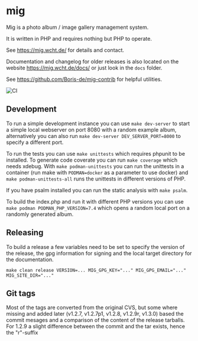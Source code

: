 # mig

Mig is a photo album / image gallery management system.

It is written in PHP and requires nothing but PHP to operate.

See https://mig.wcht.de/ for details and contact.

Documentation and changelog for older releases is also located on the website
https://mig.wcht.de/docs/ or just look in the `docs` folder.

See https://github.com/Boris-de/mig-contrib for helpful utilities.

![CI](https://github.com/Boris-de/mig/workflows/CI/badge.svg)


## Development

To run a simple development instance you can use `make dev-server` to start
a simple local webserver on port 8080 with a random example album,
alternatively you can also run `make dev-server DEV_SERVER_PORT=8000` to
specify a different port.

To run the tests you can use `make unittests` which requires phpunit to be
installed. To generate code coverate you can run `make coverage` which needs
xdebug.
With `make podman-unittests` you can run the unittests in a container (run
make with `PODMAN=docker` as a parameter to use docker) and
`make podman-unittests-all` runs the unittests in different versions of PHP.

If you have psalm installed you can run the static analysis with `make psalm`.

To build the index.php and run it with different PHP versions you can use
`make podman PODMAN_PHP_VERSION=7.4` which opens a random local port on a
randomly generated album.


## Releasing

To build a release a few variables need to be set to specify the version of the
release, the gpg information for signing and the local target directory for the
documentation.
```
make clean release VERSION=... MIG_GPG_KEY="..." MIG_GPG_EMAIL="..." MIG_SITE_DIR="..."
```


## Git tags

Most of the tags are converted from the original CVS, but some where missing
and added later (v1.2.7, v1.2.7p1, v1.2.8, v1.2.9r, v1.3.0) based the commit
mesages and a comparison of the content of the release tarballs. For 1.2.9 a
slight difference between the commit and the tar exists, hence the "r"-suffix
